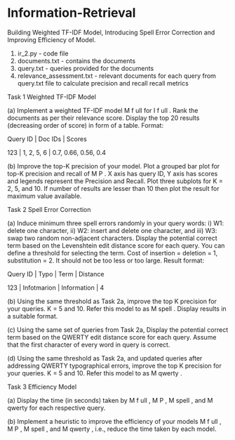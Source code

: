 # Information-Retrieval

Building Weighted TF-IDF Model, Introducing Spell Error Correction and Improving Efficiency of Model.

1. ir_2.py - code file
2. documents.txt - contains the documents 
3. query.txt - queries provided for the documents
4. relevance_assessment.txt - relevant documents for each query from query.txt file to calculate precision and recall recall metrics



Task 1 Weighted TF-IDF Model

(a) Implement a weighted TF-IDF model M f ull for I f ull . Rank the documents as per their relevance score. Display the top 20 results (decreasing order of score) in form of a table. Format:

Query ID | Doc IDs   |    Scores

123   |    1, 2, 5, 6  |  0.7, 0.66, 0.56, 0.4

(b) Improve the top-K precision of your model. Plot a grouped bar plot for top-K precision and recall of M P . X axis has query ID, Y axis has scores and legends represent the Precision and Recall. Plot three subplots for K = 2, 5, and 10. If number of results are lesser than 10 then plot the result for maximum value
available.


Task 2 Spell Error Correction

(a) Induce minimum three spell errors randomly in your query words: i) W1: delete one character, ii) W2: insert and delete one character, and iii) W3: swap two random non-adjacent characters. Display the potential correct term based on the Levenshtein edit distance score for each query. You can define a threshold
for selecting the term. Cost of insertion = deletion = 1, substitution = 2. It should not be too less or too large. Result format:

Query ID | Typo          |            Term | Distance

123   |    Infotmarion | Information  |  4

(b) Using the same threshold as Task 2a, improve the top K precision for your queries. K = 5 and 10. Refer this model to as M spell . Display results in a suitable format.

(c) Using the same set of queries from Task 2a, Display the potential correct term based on the QWERTY edit distance score for each query. Assume that the first character of every word in query is correct.

(d) Using the same threshold as Task 2a, and updated queries after addressing QWERTY typographical errors, improve the top K precision for your queries. K = 5 and 10. Refer this model to as M qwerty .


Task 3 Efficiency Model

(a) Display the time (in seconds) taken by M f ull , M P , M spell , and M qwerty for each respective query.

(b) Implement a heuristic to improve the efficiency of your models M f ull , M P , M spell , and M qwerty , i.e., reduce the time taken by each model. 
